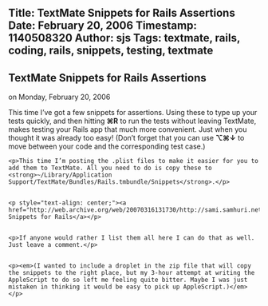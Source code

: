 Title: TextMate Snippets for Rails Assertions
Date: February 20, 2006
Timestamp: 1140508320
Author: sjs
Tags: textmate, rails, coding, rails, snippets, testing, textmate
----


  <a href="http://web.archive.org/web/20070316131730/http://sami.samhuri.net/admin/content/edit/18" class="admintools" id="admin_article" style="display: none;">edit</a>
  <h2>TextMate Snippets for Rails Assertions</h2>
  <p class="auth"><!-- Posted by <a href="mailto:sjs@uvic.ca">Sami Jensen Samhuri</a> -->
  <span class="typo_date" title="Tue, 21 Feb 2006 07:52:00 GMT">on Monday, February 20, 2006</span></p>
  <p>This time I’ve got a few snippets for assertions. Using these to type up your tests quickly, and then hitting <strong>⌘R</strong> to run the tests without leaving TextMate, makes testing your Rails app that much more convenient. Just when you thought it was already too easy! (Don’t forget that you can use <strong>⌥⌘↓</strong> to move between your code and the corresponding test case.)</p>


	<p>This time I’m posting the .plist files to make it easier for you to add them to TextMate. All you need to do is copy these to <strong>~/Library/Application Support/TextMate/Bundles/Rails.tmbundle/Snippets</strong>.</p>


	<p style="text-align: center;"><a href="http://web.archive.org/web/20070316131730/http://sami.samhuri.net/files/assert_snippets.zip">Assertion Snippets for Rails</a></p>


	<p>If anyone would rather I list them all here I can do that as well. Just leave a comment.</p>


	<p><em>(I wanted to include a droplet in the zip file that will copy the snippets to the right place, but my 3-hour attempt at writing the AppleScript to do so left me feeling quite bitter. Maybe I was just mistaken in thinking it would be easy to pick up AppleScript.)</em></p>

